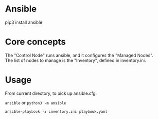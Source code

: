 # Ansible

pip3 install ansible


# Core concepts

The "Control Node" runs ansible, and it configures the "Managed Nodes".
The list of nodes to manage is the "Inventory", defined in inventory.ini.


# Usage

From current directory, to pick up ansible.cfg:

`ansible`
or
`python3 -m ansible`

`ansible-playbook -i inventory.ini playbook.yaml`
